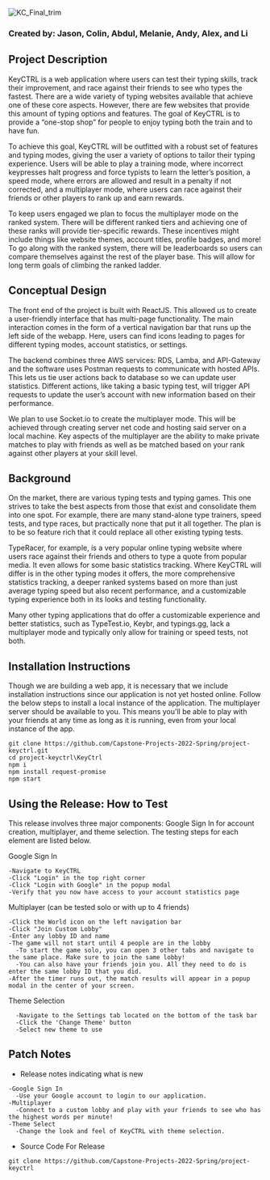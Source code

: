 
![KC_Final_trim](https://user-images.githubusercontent.com/53317006/158295058-cf117398-aebd-49a9-99b5-b62e3cabd82d.png)

### Created by: Jason, Colin, Abdul, Melanie, Andy, Alex, and Li

## Project Description

<p>KeyCTRL is a web application where users can test their typing skills, track their improvement, and race against their friends to see who types the fastest. There are a wide variety of typing websites available that achieve one of these core aspects. However, there are few websites that provide this amount of typing options and features. The goal of KeyCTRL is to provide a “one-stop shop” for people to enjoy typing both the train and to have fun. </p>
<p>To achieve this goal, KeyCTRL will be outfitted with a robust set of features and typing modes, giving the user a variety of options to tailor their typing experience. Users will be able to play a training mode, where incorrect keypresses halt progress and force typists to learn the letter’s position, a speed mode, where errors are allowed and result in a penalty if not corrected, and a multiplayer mode, where users can race against their friends or other players to rank up and earn rewards. </p>
<p>To keep users engaged we plan to focus the multiplayer mode on the ranked system. There will be different ranked tiers and achieving one of these ranks will provide tier-specific rewards. These incentives might include things like website themes, account titles, profile badges, and more! To go along with the ranked system, there will be leaderboards so users can compare themselves against the rest of the player base. This will allow for long term goals of climbing the ranked ladder. 
</p>

## Conceptual Design

<p>The front end of the project is built with ReactJS. This allowed us to create a user-friendly interface that has multi-page functionality. The main interaction comes in the form of a vertical navigation bar that runs up the left side of the webapp. Here, users can find icons leading to pages for different typing modes, account statistics, or settings. </p>
<p>The backend combines three AWS services: RDS, Lamba, and API-Gateway and the software uses Postman requests to communicate with hosted APIs. This lets us tie user actions back to database so we can update user statistics. Different actions, like taking a basic typing test, will trigger API requests to update the user’s account with new information based on their performance. </p>
<p>We plan to use Socket.io to create the multiplayer mode. This will be achieved through creating server net code and hosting said server on a local machine. Key aspects of the multiplayer are the ability to make private matches to play with friends as well as be matched based on your rank against other players at your skill level.</p>


## Background

<p>On the market, there are various typing tests and typing games. This one strives to take the best aspects from those that exist and consolidate them into one spot. For example, there are many stand-alone type trainers, speed tests, and type races, but practically none that put it all together. The plan is to be so feature rich that it could replace all other existing typing tests. </p>
<p>TypeRacer, for example, is a very popular online typing website where users race against their friends and others to type a quote from popular media. It even allows for some basic statistics tracking. Where KeyCTRL will differ is in the other typing modes it offers, the more comprehensive statistics tracking, a deeper ranked systems based on more than just average typing speed but also recent performance, and a customizable typing experience both in its looks and testing functionality. </p>
<p>Many other typing applications that do offer a customizable experience and better statistics, such as TypeTest.io, Keybr, and typings.gg, lack a multiplayer mode and typically only allow for training or speed tests, not both.</p>

## Installation Instructions
<p>Though we are building a web app, it is necessary that we include installation instructions since our application is not yet hosted online. Follow the below steps to install a local instance of the application. The multiplayer server should be available to you. This means you'll be able to play with your friends at any time as long as it is running, even from your local instance of the app.</p>

```
git clone https://github.com/Capstone-Projects-2022-Spring/project-keyctrl.git
cd project-keyctrl\KeyCtrl
npm i
npm install request-promise
npm start
```

## Using the Release: How to Test
<p>This release involves three major components: Google Sign In for account creation, multiplayer, and theme selection. The testing steps for each element are listed below.</p>  
Google Sign In

    -Navigate to KeyCTRL  
    -Click "Login" in the top right corner  
    -Click "Login with Google" in the popup modal  
    -Verify that you now have access to your account statistics page    
Multiplayer (can be tested solo or with up to 4 friends)  

    -Click the World icon on the left navigation bar  
    -Click "Join Custom Lobby"  
    -Enter any lobby ID and name  
    -The game will not start until 4 people are in the lobby  
      -To start the game solo, you can open 3 other tabs and navigate to the same place. Make sure to join the same lobby!  
      -You can also have your friends join you. All they need to do is enter the same lobby ID that you did.  
    -After the timer runs out, the match results will appear in a popup modal in the center of your screen.    
Theme Selection  
```
  -Navigate to the Settings tab located on the bottom of the task bar
  -Click the 'Change Theme' button
  -Select new theme to use
```

## Patch Notes
- Release notes indicating what is new
```
-Google Sign In 
  -Use your Google account to login to our application.
-Multiplayer 
  -Connect to a custom lobby and play with your friends to see who has the highest words per minute!
-Theme Select 
  -Change the look and feel of KeyCTRL with theme selection.

```


- Source Code For Release
```
git clone https://github.com/Capstone-Projects-2022-Spring/project-keyctrl
```
